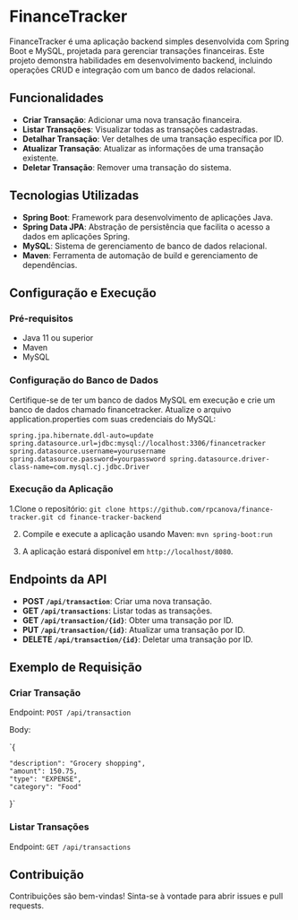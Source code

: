# FinanceTracker
FinanceTracker é uma aplicação backend simples desenvolvida com Spring Boot e MySQL, projetada para gerenciar transações financeiras. Este projeto demonstra habilidades em desenvolvimento backend, incluindo operações CRUD e integração com um banco de dados relacional.

## Funcionalidades
- **Criar Transação**: Adicionar uma nova transação financeira.
- **Listar Transações**: Visualizar todas as transações cadastradas.
- **Detalhar Transação**: Ver detalhes de uma transação específica por ID.
- **Atualizar Transação**: Atualizar as informações de uma transação existente.
- **Deletar Transação**: Remover uma transação do sistema.

## Tecnologias Utilizadas
- **Spring Boot**: Framework para desenvolvimento de aplicações Java.
- **Spring Data JPA**: Abstração de persistência que facilita o acesso a dados em aplicações Spring.
- **MySQL**: Sistema de gerenciamento de banco de dados relacional.
- **Maven**: Ferramenta de automação de build e gerenciamento de dependências.

## Configuração e Execução
### Pré-requisitos
- Java 11 ou superior
- Maven
- MySQL

### Configuração do Banco de Dados
Certifique-se de ter um banco de dados MySQL em execução e crie um banco de dados chamado financetracker. Atualize o arquivo application.properties com suas credenciais do MySQL:

`spring.jpa.hibernate.ddl-auto=update
spring.datasource.url=jdbc:mysql://localhost:3306/financetracker
spring.datasource.username=yourusername
spring.datasource.password=yourpassword
spring.datasource.driver-class-name=com.mysql.cj.jdbc.Driver`

### Execução da Aplicação
1.Clone o repositório:
`git clone https://github.com/rpcanova/finance-tracker.git
cd finance-tracker-backend`

2. Compile e execute a aplicação usando Maven:
`mvn spring-boot:run`

3. A aplicação estará disponível em `http://localhost/8080`.

## Endpoints da API
- **POST `/api/transaction`**: Criar uma nova transação.
- **GET `/api/transactions`**: Listar todas as transações.
- **GET `/api/transaction/{id}`**: Obter uma transação por ID.
- **PUT `/api/transaction/{id}`**: Atualizar uma transação por ID.
- **DELETE `/api/transaction/{id}`**: Deletar uma transação por ID.

## Exemplo de Requisição
### Criar Transação
Endpoint: `POST /api/transaction`

Body:

`{

    "description": "Grocery shopping",
    "amount": 150.75,
    "type": "EXPENSE",
    "category": "Food"
    
}`

### Listar Transações
Endpoint: `GET /api/transactions`

## Contribuição
Contribuições são bem-vindas! Sinta-se à vontade para abrir issues e pull requests.
